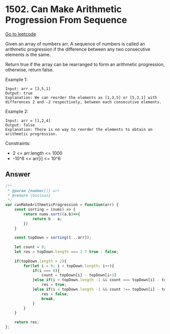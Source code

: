 # 1502. Can Make Arithmetic Progression From Sequence

[Go to leetcode](https://leetcode.com/problems/can-make-arithmetic-progression-from-sequence/)

Given an array of numbers arr. A sequence of numbers is called an arithmetic progression if the difference between any two consecutive elements is the same.

Return true if the array can be rearranged to form an arithmetic progression, otherwise, return false.

Example 1:

```
Input: arr = [3,5,1]
Output: true
Explanation: We can reorder the elements as [1,3,5] or [5,3,1] with differences 2 and -2 respectively, between each consecutive elements.
```

Example 2:

```
Input: arr = [1,2,4]
Output: false
Explanation: There is no way to reorder the elements to obtain an arithmetic progression.
```
 
Constraints:

- 2 <= arr.length <= 1000
- -10^6 <= arr[i] <= 10^6

## Answer

```js
/**
 * @param {number[]} arr
 * @return {boolean}
 */
var canMakeArithmeticProgression = function(arr) {
    const sorting = (nums) => {
        return nums.sort((a,b)=>{
            return b - a;
        })    
    }
    
    const topDown = sorting([...arr]);
    
    let count = 0;
    let res = topDown.length === 2 ? true : false;
    
    if(topDown.length > 2){
        for(let i = 0; i < topDown.length; i++){
            if(i === 0){
                count = topDown[i] - topDown[i+1]    
            }else if(i < topDown.length -1 && count === topDown[i] - topDown[i+1]){
                res = true;
            }else if(i < topDown.length -1 && count !== topDown[i] - topDown[i+1]){
                res = false;
                break;
            }
        }    
    }
    
    return res;
};
```


